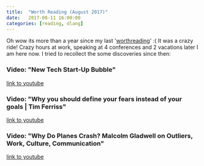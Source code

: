 ```yaml
---
title:  "Worth Reading (August 2017)"
date:   2017-08-11 16:00:00
categories: [reading, dlang]
---
```


Oh wow its more than a year since my last '[worthreading](http://blog.extrawurst.org/reading/dlang/2016/04/30/worthreading.html)' :(
It was a crazy ride! Crazy hours at work, speaking at 4 conferences and 2 vacations later I am here now.
I tried to recollect the some discoveries since then:

### Video: "New Tech Start-Up Bubble"

[link to youtube](https://www.youtube.com/watch?v=G7vrCpWbmDw)

### Video: "Why you should define your fears instead of your goals | Tim Ferriss"

[link to youtube](https://www.youtube.com/watch?v=5J6jAC6XxAI)

### Video: "Why Do Planes Crash? Malcolm Gladwell on Outliers, Work, Culture, Communication"

[link to youtube](https://www.youtube.com/watch?v=a4TXS7ck8bQ)
